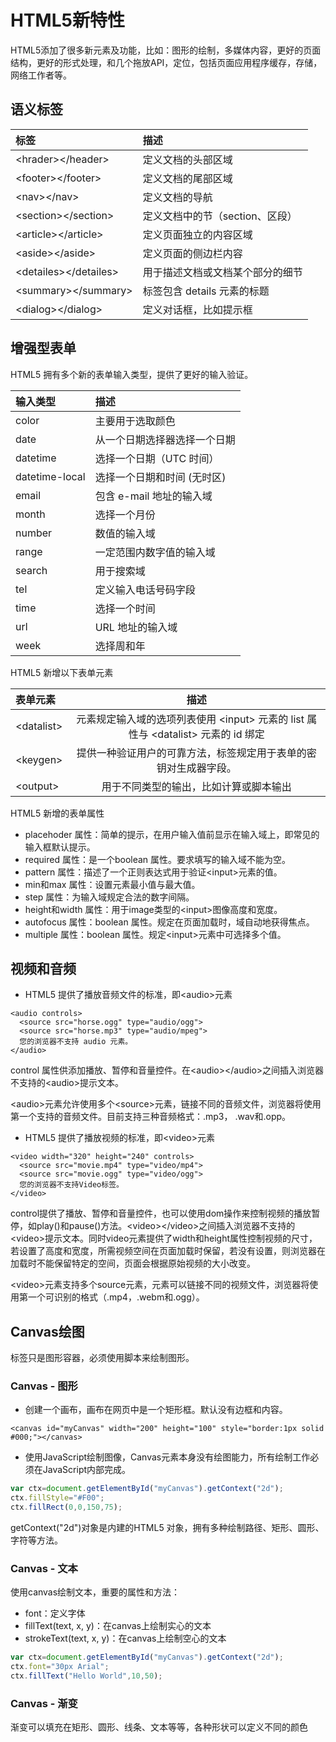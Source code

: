 # HTML5新特性

HTML5添加了很多新元素及功能，比如：图形的绘制，多媒体内容，更好的页面结构，更好的形式处理，和几个拖放API，定位，包括页面应用程序缓存，存储，网络工作者等。

## 语义标签

| 标签 | 描述 |
| :--- | :--- |
| &lt;hrader&gt;&lt;/header&gt; | 定义文档的头部区域 |
| &lt;footer&gt;&lt;/footer&gt; | 定义文档的尾部区域 |
| &lt;nav&gt;&lt;/nav&gt; | 定义文档的导航 |
| &lt;section&gt;&lt;/section&gt; | 定义文档中的节（section、区段） |
| &lt;article&gt;&lt;/article&gt; | 定义页面独立的内容区域 |
| &lt;aside&gt;&lt;/aside&gt; | 定义页面的侧边栏内容 |
| &lt;detailes&gt;&lt;/detailes&gt; | 用于描述文档或文档某个部分的细节 |
| &lt;summary&gt;&lt;/summary&gt; | 标签包含 details 元素的标题 |
| &lt;dialog&gt;&lt;/dialog&gt; | 定义对话框，比如提示框 |

## 增强型表单

HTML5 拥有多个新的表单输入类型，提供了更好的输入验证。

| 输入类型 | 描述 |
| :--- | :--- |
| color | 主要用于选取颜色 |
| date | 从一个日期选择器选择一个日期 |
| datetime | 选择一个日期（UTC 时间） |
| datetime-local | 选择一个日期和时间 \(无时区\) |
| email | 包含 e-mail 地址的输入域 |
| month | 选择一个月份 |
| number | 数值的输入域 |
| range | 一定范围内数字值的输入域 |
| search | 用于搜索域 |
| tel | 定义输入电话号码字段 |
| time | 选择一个时间 |
| url | URL 地址的输入域 |
| week | 选择周和年 |

HTML5 新增以下表单元素

| 表单元素 | 描述 |
| :--- | :---: |
| &lt;datalist&gt; | 元素规定输入域的选项列表使用 &lt;input&gt; 元素的 list 属性与    &lt;datalist&gt; 元素的 id 绑定 |
| &lt;keygen&gt; | 提供一种验证用户的可靠方法，标签规定用于表单的密钥对生成器字段。 |
| &lt;output&gt; | 用于不同类型的输出，比如计算或脚本输出 |

HTML5 新增的表单属性

* placehoder 属性：简单的提示，在用户输入值前显示在输入域上，即常见的输入框默认提示。
* required 属性：是一个boolean 属性。要求填写的输入域不能为空。
* pattern 属性：描述了一个正则表达式用于验证&lt;input&gt;元素的值。
* min和max 属性：设置元素最小值与最大值。
* step 属性：为输入域规定合法的数字间隔。
* height和width 属性：用于image类型的&lt;input&gt;图像高度和宽度。
* autofocus 属性：boolean 属性。规定在页面加载时，域自动地获得焦点。
* multiple 属性：boolean 属性。规定&lt;input&gt;元素中可选择多个值。

## 视频和音频

* HTML5 提供了播放音频文件的标准，即&lt;audio&gt;元素

```
<audio controls>
  <source src="horse.ogg" type="audio/ogg">
  <source src="horse.mp3" type="audio/mpeg">
  您的浏览器不支持 audio 元素。
</audio>
```

control 属性供添加播放、暂停和音量控件。在&lt;audio&gt;&lt;/audio&gt;之间插入浏览器不支持的&lt;audio&gt;提示文本。

&lt;audio&gt;元素允许使用多个&lt;source&gt;元素，链接不同的音频文件，浏览器将使用第一个支持的音频文件。目前支持三种音频格式：.mp3， .wav和.opp。

* HTML5 提供了播放视频的标准，即&lt;video&gt;元素

```
<video width="320" height="240" controls>
  <source src="movie.mp4" type="video/mp4">
  <source src="movie.ogg" type="video/ogg">
  您的浏览器不支持Video标签。
</video>
```

control提供了播放、暂停和音量控件，也可以使用dom操作来控制视频的播放暂停，如play\(\)和pause\(\)方法。&lt;video&gt;&lt;/video&gt;之间插入浏览器不支持的&lt;video&gt;提示文本。同时video元素提供了width和height属性控制视频的尺寸，若设置了高度和宽度，所需视频空间在页面加载时保留，若没有设置，则浏览器在加载时不能保留特定的空间，页面会根据原始视频的大小改变。

&lt;video&gt;元素支持多个source元素，元素可以链接不同的视频文件，浏览器将使用第一个可识别的格式（.mp4，.webm和.ogg）。

## Canvas绘图

标签只是图形容器，必须使用脚本来绘制图形。

### Canvas - 图形

* 创建一个画布，画布在网页中是一个矩形框。默认没有边框和内容。

```
<canvas id="myCanvas" width="200" height="100" style="border:1px solid #000;"></canvas>
```

* 使用JavaScript绘制图像，Canvas元素本身没有绘图能力，所有绘制工作必须在JavaScript内部完成。

```js
var ctx=document.getElementById("myCanvas").getContext("2d");
ctx.fillStyle="#F00";
ctx.fillRect(0,0,150,75);
```

getContext\("2d"\)对象是内建的HTML5 对象，拥有多种绘制路径、矩形、圆形、字符等方法。

### Canvas - 文本

使用canvas绘制文本，重要的属性和方法：

* font：定义字体
* fillText\(text, x, y\)：在canvas上绘制实心的文本
* strokeText\(text, x, y\)：在canvas上绘制空心的文本

```js
var ctx=document.getElementById("myCanvas").getContext("2d");
ctx.font="30px Arial";
ctx.fillText("Hello World",10,50);
```

### Canvas - 渐变

渐变可以填充在矩形、圆形、线条、文本等等，各种形状可以定义不同的颜色

